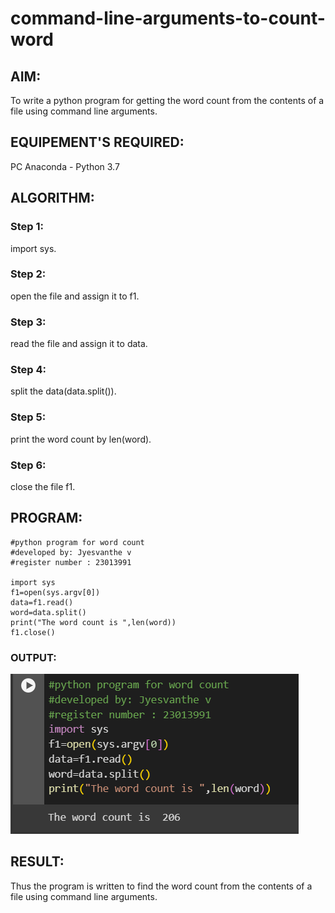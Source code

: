 # command-line-arguments-to-count-word
## AIM:
To write a python program for getting the word count from the contents of a file using command line arguments.
## EQUIPEMENT'S REQUIRED: 
PC
Anaconda - Python 3.7
## ALGORITHM: 
### Step 1:
import sys.
### Step 2: 
 open the file and assign it to f1.
### Step 3: 
read the file and assign it to data.
### Step 4:  
split the data(data.split()).
### Step 5: 
print the word count by len(word).
### Step 6: 
close the file f1.
## PROGRAM:
```
#python program for word count
#developed by: Jyesvanthe v
#register number : 23013991

import sys
f1=open(sys.argv[0])
data=f1.read()
word=data.split()
print("The word count is ",len(word))
f1.close()

```

### OUTPUT:

![Alt text](<Screenshot 2024-01-01 135337.png>)


## RESULT:
Thus the program is written to find the word count from the contents of a file using command line arguments.
